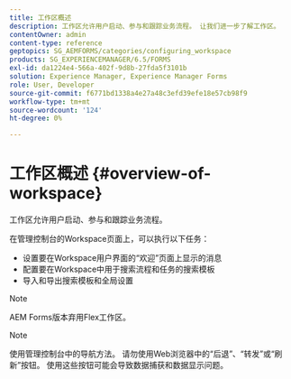 ```yaml
---
title: 工作区概述
description: 工作区允许用户启动、参与和跟踪业务流程。 让我们进一步了解工作区。
contentOwner: admin
content-type: reference
geptopics: SG_AEMFORMS/categories/configuring_workspace
products: SG_EXPERIENCEMANAGER/6.5/FORMS
exl-id: da1224e4-566a-402f-9d8b-27fda5f3101b
solution: Experience Manager, Experience Manager Forms
role: User, Developer
source-git-commit: f6771bd1338a4e27a48c3efd39efe18e57cb98f9
workflow-type: tm+mt
source-wordcount: '124'
ht-degree: 0%

---
```


# 工作区概述 {#overview-of-workspace}

工作区允许用户启动、参与和跟踪业务流程。

在管理控制台的Workspace页面上，可以执行以下任务：

* 设置要在Workspace用户界面的“欢迎”页面上显示的消息
* 配置要在Workspace中用于搜索流程和任务的搜索模板
* 导入和导出搜索模板和全局设置

>[!NOTE]
>
>AEM Forms版本弃用Flex工作区。

>[!NOTE]
>
>使用管理控制台中的导航方法。 请勿使用Web浏览器中的“后退”、“转发”或“刷新”按钮。 使用这些按钮可能会导致数据捕获和数据显示问题。
